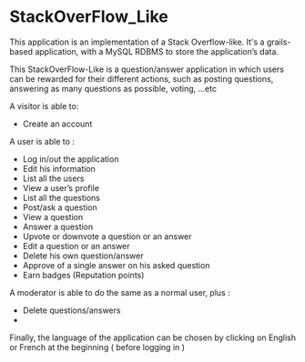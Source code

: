 StackOverFlow_Like
==================
This application is an implementation of a Stack Overflow-like. It's a grails-based application, with a MySQL RDBMS to store the application’s data.

This StackOverFlow-Like is a question/answer application in which users can be rewarded for their different actions, such as posting questions, answering as many questions as possible, voting, ...etc


A visitor is able to:
-	 Create an account

A user is able to :
-	Log  in/out the application
-	Edit his information
-	List all the users
-	View a user’s profile
-	List all the questions 
-	Post/ask a question
-	View a question
-	Answer a question
-	Upvote or downvote a question or an answer
-	Edit a question or an answer
-	Delete his own question/answer
-	Approve of a single answer on his asked question
-	Earn  badges (Reputation points)

A moderator is able to do the same as a normal user, plus :
-	Delete questions/answers
-	
Finally, the language of the application can be chosen by clicking on English or French at the beginning ( before logging in )
